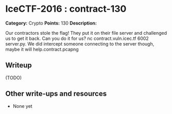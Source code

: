 # IceCTF-2016 : contract-130

**Category:** Crypto
**Points:** 130
**Description:**

Our contractors stole the flag! They put it on their file server and challenged us to get it back. Can you do it for us? nc contract.vuln.icec.tf 6002 server.py. We did intercept someone connecting to the server though, maybe it will help.contract.pcapng

## Writeup

(TODO)

## Other write-ups and resources

* None yet
